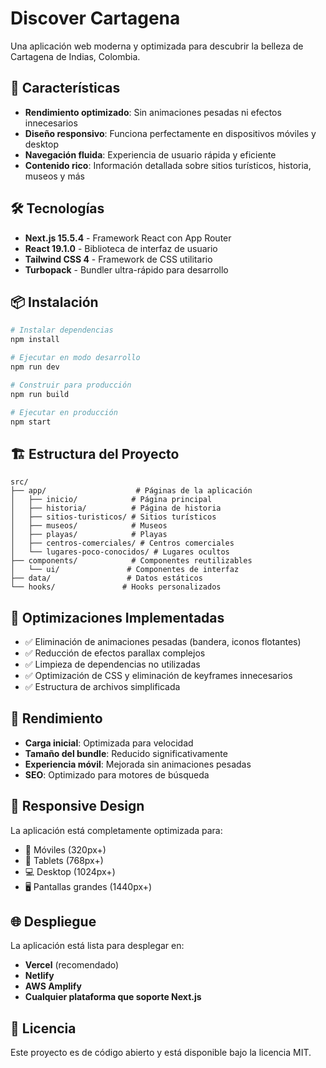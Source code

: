 # Discover Cartagena

Una aplicación web moderna y optimizada para descubrir la belleza de Cartagena de Indias, Colombia.

## 🚀 Características

- **Rendimiento optimizado**: Sin animaciones pesadas ni efectos innecesarios
- **Diseño responsivo**: Funciona perfectamente en dispositivos móviles y desktop
- **Navegación fluida**: Experiencia de usuario rápida y eficiente
- **Contenido rico**: Información detallada sobre sitios turísticos, historia, museos y más

## 🛠️ Tecnologías

- **Next.js 15.5.4** - Framework React con App Router
- **React 19.1.0** - Biblioteca de interfaz de usuario
- **Tailwind CSS 4** - Framework de CSS utilitario
- **Turbopack** - Bundler ultra-rápido para desarrollo

## 📦 Instalación

```bash
# Instalar dependencias
npm install

# Ejecutar en modo desarrollo
npm run dev

# Construir para producción
npm run build

# Ejecutar en producción
npm start
```

## 🏗️ Estructura del Proyecto

```
src/
├── app/                    # Páginas de la aplicación
│   ├── inicio/            # Página principal
│   ├── historia/          # Página de historia
│   ├── sitios-turisticos/ # Sitios turísticos
│   ├── museos/            # Museos
│   ├── playas/            # Playas
│   ├── centros-comerciales/ # Centros comerciales
│   └── lugares-poco-conocidos/ # Lugares ocultos
├── components/            # Componentes reutilizables
│   └── ui/               # Componentes de interfaz
├── data/                 # Datos estáticos
└── hooks/               # Hooks personalizados
```

## 🎨 Optimizaciones Implementadas

- ✅ Eliminación de animaciones pesadas (bandera, iconos flotantes)
- ✅ Reducción de efectos parallax complejos
- ✅ Limpieza de dependencias no utilizadas
- ✅ Optimización de CSS y eliminación de keyframes innecesarios
- ✅ Estructura de archivos simplificada

## 🚀 Rendimiento

- **Carga inicial**: Optimizada para velocidad
- **Tamaño del bundle**: Reducido significativamente
- **Experiencia móvil**: Mejorada sin animaciones pesadas
- **SEO**: Optimizado para motores de búsqueda

## 📱 Responsive Design

La aplicación está completamente optimizada para:
- 📱 Móviles (320px+)
- 📱 Tablets (768px+)
- 💻 Desktop (1024px+)
- 🖥️ Pantallas grandes (1440px+)

## 🌐 Despliegue

La aplicación está lista para desplegar en:
- **Vercel** (recomendado)
- **Netlify**
- **AWS Amplify**
- **Cualquier plataforma que soporte Next.js**

## 📄 Licencia

Este proyecto es de código abierto y está disponible bajo la licencia MIT.